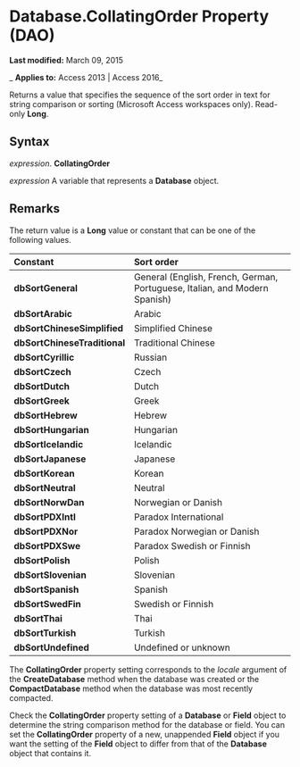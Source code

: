 
# Database.CollatingOrder Property (DAO)

 **Last modified:** March 09, 2015

 _ **Applies to:** Access 2013 | Access 2016_

Returns a value that specifies the sequence of the sort order in text for string comparison or sorting (Microsoft Access workspaces only). Read-only  **Long**.


## Syntax

 _expression_. **CollatingOrder**

 _expression_ A variable that represents a **Database** object.


## Remarks

The return value is a  **Long** value or constant that can be one of the following values.



|**Constant**|**Sort order**|
|:-----|:-----|
|**dbSortGeneral**|General (English, French, German, Portuguese, Italian, and Modern Spanish)|
|**dbSortArabic**|Arabic|
|**dbSortChineseSimplified**|Simplified Chinese|
|**dbSortChineseTraditional**|Traditional Chinese|
|**dbSortCyrillic**|Russian|
|**dbSortCzech**|Czech|
|**dbSortDutch**|Dutch|
|**dbSortGreek**|Greek|
|**dbSortHebrew**|Hebrew|
|**dbSortHungarian**|Hungarian|
|**dbSortIcelandic**|Icelandic|
|**dbSortJapanese**|Japanese|
|**dbSortKorean**|Korean|
|**dbSortNeutral**|Neutral|
|**dbSortNorwDan**|Norwegian or Danish|
|**dbSortPDXIntl**|Paradox International|
|**dbSortPDXNor**|Paradox Norwegian or Danish|
|**dbSortPDXSwe**|Paradox Swedish or Finnish|
|**dbSortPolish**|Polish|
|**dbSortSlovenian**|Slovenian|
|**dbSortSpanish**|Spanish|
|**dbSortSwedFin**|Swedish or Finnish|
|**dbSortThai**|Thai|
|**dbSortTurkish**|Turkish|
|**dbSortUndefined**|Undefined or unknown|
The  **CollatingOrder** property setting corresponds to the _locale_ argument of the **CreateDatabase** method when the database was created or the **CompactDatabase** method when the database was most recently compacted.

Check the  **CollatingOrder** property setting of a **Database** or **Field** object to determine the string comparison method for the database or field. You can set the **CollatingOrder** property of a new, unappended **Field** object if you want the setting of the **Field** object to differ from that of the **Database** object that contains it.

